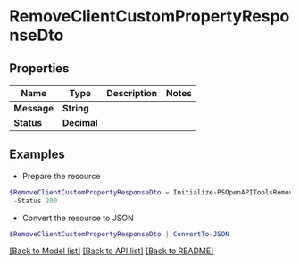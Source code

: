 # RemoveClientCustomPropertyResponseDto
## Properties

Name | Type | Description | Notes
------------ | ------------- | ------------- | -------------
**Message** | **String** |  | 
**Status** | **Decimal** |  | 

## Examples

- Prepare the resource
```powershell
$RemoveClientCustomPropertyResponseDto = Initialize-PSOpenAPIToolsRemoveClientCustomPropertyResponseDto  -Message Custom property deleted successfully. `
 -Status 200
```

- Convert the resource to JSON
```powershell
$RemoveClientCustomPropertyResponseDto | ConvertTo-JSON
```

[[Back to Model list]](../README.md#documentation-for-models) [[Back to API list]](../README.md#documentation-for-api-endpoints) [[Back to README]](../README.md)

